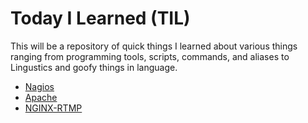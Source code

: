 # Today I Learned (TIL)

This will be a repository of quick things I learned about various things ranging from programming tools, scripts, commands, and aliases to Lingustics and goofy things in language.

* [Nagios](https://github.com/etmitchell/til/blob/master/Nagios.md)
* [Apache](https://github.com/etmitchell/til/blob/master/Apache.md)
* [NGINX-RTMP](https://github.com/etmitchell/til/blob/master/NGINX-RTMP.md)
